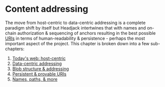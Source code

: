 # Content addressing

The move from host-centric to data-centric addressing is a complete paradigm shift by itself but Headjack intertwines that with names and on-chain authorization & sequencing of anchors resulting in the best possible [URIs](https://en.wikipedia.org/wiki/Uniform_Resource_Identifier) in terms of human-readability & persistence - perhaps the most important aspect of the project. This chapter is broken down into a few sub-chapters:

1. [Today's web: host-centric](host_centric.md)
2. [Data-centric addressing](data_centric.md)
3. [Blob structure & addressing](blob_structure.md)
4. [Persistent & provable URIs](uris.md)
5. [Names, paths, & more](names_and_paths.md)

<!--
handle redirects? twitter.com => twitter, so that all content URLs use twitter and the .com one is just used for convenience? or wtf?

TODO: how to translate from number URI to a name URI? can we ask the blockchain "which names were owned by account X at block height H and with which nonce?" and how do we pick which to use if there are multiple ones?

Unexpirable URIs > unstoppable domains

what about URIs starting with block numbers? under a specific protocol schema?



https://culturexchange1.files.wordpress.com/2015/06/sans-titre.png
https://culturexchange1.wordpress.com/2015/06/02/the-telephone-switchboard-the-story-of-a-revolutionary-instrument/

https://api.time.com/wp-content/uploads/2015/08/phones1.jpeg
https://time.com/4011936/emma-nutt/

-->
